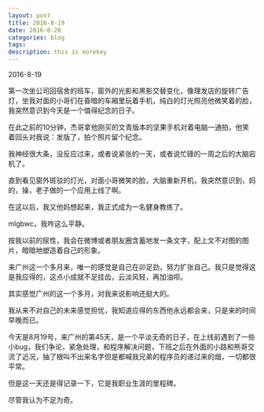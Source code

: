 ```yaml
---
layout: post
title: 2016-8-19
date: 2016-8-20
categories: blog
tags: 
description: this is morekey
---
```


2016-8-19

第一次坐公司回宿舍的班车，窗外的光影和黑影交替变化，像理发店的旋转广告灯，坐我对面的小哥们在昏暗的车厢里玩着手机，纯白的灯光照亮他微笑着的脸，我突然意识到今天是一个值得纪念的日子。


在此之前的10分钟，杰哥拿他刚买的文青版本的坚果手机对着电脑一通拍，他笑着回头对我说：发版了，拍个照片留个纪念。

我神经很大条，没反应过来，或者说紧张的一天，或者说忙碌的一周之后的大脑宕机了。

直到看见窗外斑驳的灯光，对面小哥微笑的脸，大脑重新开机，我突然意识到，妈的，操，老子做的一个应用上线了啊。

在这以后，我又他妈想起来，我正式成为一名健身教练了。


mlgbwc，我咋这么平静。

按我以前的尿性，我会在微博或者朋友圈含蓄地发一条文字，配上文不对图的图片，暗暗地塑造着自己的形象。



来广州这一个多月来，唯一的感觉是自己在卯足劲，努力扩张自己。我只是觉得这是我应得的，这点小成就不足挂齿，云淡风轻，再加油呗。


其实感觉广州的这一个多月，对我来说影响还挺大的。

我从来不对自己的未来感觉担忧，我知道应得的东西他永远都会来，只是来的时间早晚而已。

今天是8月19号，来广州的第45天，是一个平淡无奇的日子，在上线前遇到了一些小bug，我们争论，紧急处理，和程序解决问题，下班之后在外面的小路和熊哥交流了近况，抽了根叫不出来名字但是都喊我兄弟的程序员的递过来的烟，一切都很平常。

但是这一天还是得记录一下，它是我职业生涯的里程碑。

尽管我认为不足为奇。







